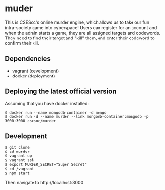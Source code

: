 # muder

This is CSESoc's online murder engine, which allows us to take our fun intra-society game into cyberspace! Users can register for an account and when the admin starts a game, they are all assigned targets and codewords. They need to find their target and "kill" them, and enter their codeword to confirm their kill.


## Dependencies
- vagrant (development)
- docker (deployment)

## Deploying the latest official version
Assuming that you have docker installed:

    $ docker run --name mongodb-container -d mongo
    $ docker run -d --name murder --link mongodb-container:mongodb -p 3000:3000 csesoc/murder

## Development

    $ git clone
    $ cd murder
    $ vagrant up
    $ vagrant ssh
    $ export MURDER_SECRET="Super Secret"
    $ cd /vagrant
    $ npm start

Then navigate to http://localhost:3000
